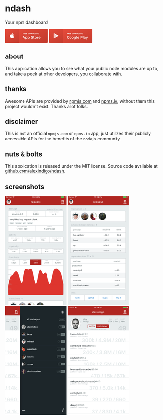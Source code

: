 # ndash

Your npm dashboard!

[![Download on the App Store](resources/app_store_download_button.png)](https://appsto.re/us/nY9Sib.i)
[![Download on the Google Play](resources/google_play_download_button.png)](https://play.google.com/store/apps/details?id=com.ndash)

## about

This application allows you to see what your public node modules are up to,
and take a peek at other developers, you collaborate with.

## thanks

Awesome APIs are provided by [npmjs.com](http://www.npmjs.com/) and [npms.io](http://www.npms.io/),
without them this project wouldn't exist. Thanks a lot folks.

## disclaimer

This is not an official `npmjs.com` or `npms.io` app, just utilizes their publicly accessible APIs for the benefits of the `nodejs` community.

## nuts & bolts

This application is released under the [MIT](LICENSE) license.
Source code available at [github.com/alexindigo/ndash](https://github.com/alexindigo/ndash).

## screenshots

<img src="resources/screenshots/001.png" width="200"> <img src="resources/screenshots/002.png" width="200"> <img src="resources/screenshots/003.png" width="200"> <img src="resources/screenshots/004.png" width="200">
